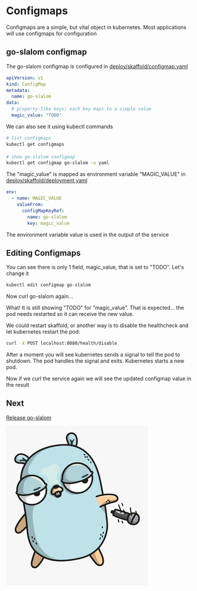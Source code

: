 # Configmaps

Configmaps are a simple, but vital object in kubernetes. Most applications will use configmaps for configuration

## go-slalom configmap

The go-slalom configmap is configured in [deploy/skaffold/configmap.yaml](../deploy/skaffold/configmap.yaml)

```yaml
apiVersion: v1
kind: ConfigMap
metadata:
  name: go-slalom
data:
  # property-like keys; each key maps to a simple value
  magic_value: "TODO"
```

We can also see it using kubectl commands

```bash
# list configmaps
kubectl get configmaps

# show go-slalom configmap
kubectl get configmap go-slalom -o yaml
```

The "magic_value" is mapped as environment variable "MAGIC_VALUE" in [deploy/skaffold/deployment.yaml](../deploy/skaffold/deployment.yaml)

```yaml
env:  
  - name: MAGIC_VALUE
    valueFrom:
      configMapKeyRef:
        name: go-slalom
        key: magic_value
```

The environment variable value is used in the output of the service

## Editing Configmaps

You can see there is only 1 field, magic_value, that is set to "TODO". Let's change it

```bash
kubectl edit configmap go-slalom
```

Now curl go-slalom again...

What! It is still showing "TODO" for "magic_value". That is expected... the pod needs restarted so it can receive the new value.

We could restart skaffold, or another way is to disable the healthcheck and let kubernetes restart the pod:

```bash
curl -X POST localhost:8080/health/disable
```

After a moment you will see kubernetes sends a signal to tell the pod to shutdown. The pod handles the signal and exits. Kubernetes starts a new pod.

Now if we curl the service again we will see the updated configmap value in the result

## Next

[Release go-slalom](go-releaser.md)

![slalom-gopher](images/gopher-mic-drop.png)